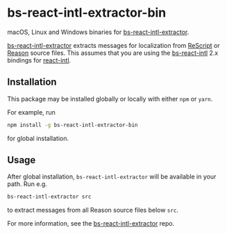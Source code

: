 # bs-react-intl-extractor-bin

macOS, Linux and Windows binaries for [bs-react-intl-extractor].

[bs-react-intl-extractor] extracts messages for localization from [ReScript] or [Reason] source files.
This assumes that you are using the [bs-react-intl] 2.x bindings for [react-intl].

## Installation

This package may be installed globally or locally with either `npm` or `yarn`.

For example, run

```sh
npm install -g bs-react-intl-extractor-bin
```

for global installation.

## Usage

After global installation, `bs-react-intl-extractor` will be available in your path. Run e.g.

```sh
bs-react-intl-extractor src
```

to extract messages from all Reason source files below `src`.

For more information, see the [bs-react-intl-extractor] repo.

[rescript]: https://rescript-lang.org/
[bs-react-intl]: https://github.com/alexfedoseev/bs-react-intl
[bs-react-intl-extractor]: https://github.com/cknitt/bs-react-intl-extractor
[react-intl]: https://github.com/yahoo/react-intl
[reason]: https://reasonml.github.io
